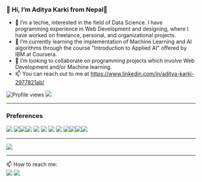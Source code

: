 ### 👋 Hi, I’m Aditya Karki from Nepal👋

- 👀 I’m a techie, interested in the field of Data Science. I have programming experience in Web Development and designing, where I have worked on freelance, personal, and organizational projects.
- 🌱 I’m currently learning the implementation of Machine Learning and AI algorithms through the course "Introduction to Applied AI" offered by IBM at Coursera.
- 💞️ I’m looking to collaborate on programming projects which involve Web Development and/or Machine learning.
- 📫 You can reach out to me at https://www.linkedin.com/in/aditya-karki-2977821ab/

![Profile views](https://gpvc.arturio.dev/KarkiAdit) <img src="https://img.shields.io/github/followers/KarkiAdit?label=Follow" style=" float:left, margin-right:10px" />

---

### Preferences

<img src="https://img.shields.io/badge/Python-14354C?style=for-the-badge&logo=python&logoColor=white"> <img src="https://img.shields.io/badge/Django-092E20?style=for-the-badge&logo=django&logoColor=white"><img src="https://img.shields.io/badge/numpy%20-%23013243.svg?&style=for-the-badge&logo=numpy&logoColor=white" /><img src="https://img.shields.io/badge/Keras%20-%23D00000.svg?&style=for-the-badge&logo=Keras&logoColor=white"/> <img src="https://img.shields.io/badge/HTML5-E34F26?style=for-the-badge&logo=html5&logoColor=white"> <img src="https://img.shields.io/badge/CSS3-1572B6?style=for-the-badge&logo=css3&logoColor=white"> <img src="https://img.shields.io/badge/JavaScript-323330?style=for-the-badge&logo=javascript&logoColor=F7DF1E"> <img src="https://img.shields.io/badge/Bootstrap-563D7C?style=for-the-badge&logo=bootstrap&logoColor=white"> <img src="https://img.shields.io/badge/c++%20-%2300599C.svg?&style=for-the-badge&logo=c%2B%2B&ogoColor=white"/><img src="https://img.shields.io/badge/flask%20-%23430098.svg?&style=for-the-badge&logo=flask&logoColor=white"/><img src="https://img.shields.io/badge/Jupyter-F37626.svg?&style=for-the-badge&logo=Jupyter&logoColor=white"><img src="https://img.shields.io/badge/heroku%20-%23430098.svg?&style=for-the-badge&logo=heroku&logoColor=white"/>

---

<img src="https://github-readme-stats.vercel.app/api?username=KarkiAdit&&show_icons=true&title_color=ffffff&icon_color=bb2acf&text_color=daf7dc&bg_color=151515">

---

📫 How to reach me:<br>
[<img src="https://img.shields.io/badge/LinkedIn-0077B5?style=for-the-badge&logo=linkedin&logoColor=white">](https://www.linkedin.com/in/aditya-karki-2977821ab/) [<img src="https://img.shields.io/badge/Facebook-1877F2?style=for-the-badge&logo=facebook&logoColor=white">](https://www.facebook.com/asAdityakarki/)
